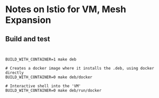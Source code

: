 # Notes on Istio for VM, Mesh Expansion

## Build and test

```shell script


BUILD_WITH_CONTAINER=1 make deb

# Creates a docker image where it installs the .deb, using docker directly
BUILD_WITH_CONTAINER=0 make deb/docker

# Interactive shell into the 'VM'
BUILD_WITH_CONTAINER=0 make deb/run/docker

```


